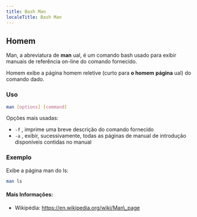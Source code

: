 ```yaml
---
title: Bash Man
localeTitle: Bash Man
---
```

## Homem

Man, a abreviatura de **man** ual, é um comando bash usado para exibir manuais de referência on-line do comando fornecido.

Homem exibe a página homem reletive (curto para **o homem** **página** ual) do comando dado.

### Uso

```bash
man [options] [command] 
```

Opções mais usadas:

*   `-f` , imprime uma breve descrição do comando fornecido
*   `-a` , exibir, sucessivamente, todas as páginas de manual de introdução disponíveis contidas no manual

### Exemplo

Exibe a página man do ls:

```bash
man ls 
```

#### Mais Informações:

*   Wikipédia: https://en.wikipedia.org/wiki/Man\_page
